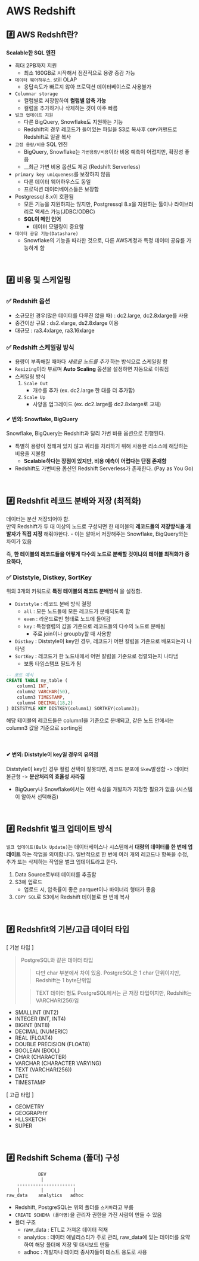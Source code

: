 # AWS Redshift
## #️⃣ AWS Redshft란?
**Scalable한 SQL 엔진**
- 최대 2PB까지 지원 
    - 최소 160GB로 시작해서 점진적으로 용량 증감 가능
- `데이터 웨어하우스`. still OLAP
    - 응답속도가 빠르지 않아 프로덕션 데이터베이스로 사용불가
- `Columnar storage`
    - 컬럼별로 저장함하여 __컬럼별 압축 가능__
    - 컬럼을 추가하거나 삭제하는 것이 아주 빠름
- `벌크 업데이트 지원`
    - 다른 BigQuery, Snowflake도 지원하는 기능
    - Redshift의 경우 레코드가 들어있는 파일을 S3로 복사후 `COPY`커맨드로 Redshift로 일괄 복사
- `고정 용량/비용` SQL 엔진
    - BigQuery, Snowflake는 `가변용량/비용`이라 비용 예측이 어렵지만, 확장성 좋음
    - __최근 가변 비용 옵션도 제공 (Redshift Serverless)
- `primary key uniqueness`를 보장하지 않음
    - 다른 데이터 웨어하우스도 동일
    - 프로덕션 데이터베이스들은 보장함
- Postgressql 8.x이 호환됨
    - 모든 기능을 지원하지는 않지만, Postgressql 8.x을 지원하는 툴이나 라이브러리로 액세스 가능(JDBC/ODBC)
    - __SQL이 메인 언어__
        - 데이터 모델링이 중요함 
- `데이터 공유 기능(Datashare)`
    - Snowflake의 기능을 따라한 것으로, 다른 AWS계정과 특정 데이터 공유를 가능하게 함

<Br>

## #️⃣ 비용 및 스케일링
### ✅ Redshift 옵션 
- 소규모인 경우(많은 데이터를 다루진 않을 때) : dc2.large, dc2.8xlarge를 사용
- 중간이상 규모 : ds2.xlarge, ds2.8xlarge 이용
- 대규모 : ra3.4xlarge, ra3.16xlarge

### ✅ Redshift 스케일링 방식 
- 용량이 부족해질 때마다 _새로운 노드를 추가_ 하는 방식으로 스케일링 함
- `Resizing`이라 부르며 __Auto Scaling__ 옵션을 설정하면 자동으로 이뤄짐
- 스케일링 방식 
    1. `Scale Out`
        - 개수를 추가 (ex. dc2.large 한 대를 더 추가함)
    2. `Scale Up`
        - 사양을 업그레이드 (ex. dc2.large를 dc2.8xlarge로 교체)

#### ✔ 번외: Snowflake, BigQuery
Snowflake, BigQuery는 Redshift과 달리 가변 비용 옵션으로 진행된다.
- 특별히 용량이 정해져 있지 않고 쿼리를 처리하기 위해 사용한 리소스에 해당하는 비용을 지불함 
    - __Scalable하다는 장점이 있지만, 비용 예측이 어렵다는 단점 존재함__
- Redshift도 가변비용 옵션인 Redshift Serverless가 존재한다. (Pay as You Go)

<br>

## #️⃣ Redshfit 레코드 분배와 저장 (최적화)
데이터는 분산 저장되어야 함.  
만약 Redshift가 두 대 이상의 노드로 구성되면 한 테이블의 __레코드들의 저장방식을 개발자가 직접 지정__ 해줘야한다.
    - 이는 알아서 저장해주는 Snowflake, BigQuery와는 차이가 있음 


즉, __한 테이블의 레코드들을 어떻게 다수의 노드로 분배할 것이냐의 테이블 최적화가 중요하다,__

### ✅ Diststyle, Distkey, SortKey
위의 3개의 키워드로 __특정 테이블의 레코드 분배방식__ 을 설정함.
- `Diststyle` : 레코드 분배 방식 결정 
    - `all` : 모든 노드들에 모든 레코드가 분배되도록 함
    - `even` : 라운드로빈 형태로 노드에 들어감
    - `key` : 특정컬럼의 값을 기준으로 레코드들의 다수의 노드로 분배됨
        - 주로 join이나 groupby할 때 사용함
- `Distkey` : Diststyle이 key인 경우, 레코드가 어떤 칼럼을 기준으로 배포되는지 나타냄
- `SortKey` : 레코드가 한 노드내에서 어떤 칼럼을 기준으로 정렬되는지 나타냄
    - 보통 타임스탬프 필드가 됨 

```sql
-- 코드 예시
CREATE TABLE my_table (
    column1 INT,
    column2 VARCHAR(50),
    column3 TIMESTAMP,
    column4 DECIMAL(18,2)
) DISTSTYLE KEY DISTKEY(column1) SORTKEY(column3);
```
해당 테이블의 레코드들은 column1을 기준으로 분배되고, 같은 노드 안에서는 column3 값을 기준으로 sorting됨

<br>

#### ✔ 번외: Diststyle이 key일 경우의 유의점
Diststyle이 key인 경우 컬럼 선택이 잘못되면, 레코드 분포에 `Skew`발생함 -> 데이터 불균형 -> __분산처리의 효율성 사라짐__ 
-  BigQuery나 Snowflake에서는 이런 속성을 개발자가 지정할 필요가 없음 (시스템이 알아서 선택해줌)


<br>

## #️⃣ Redshfit 벌크 업데이트 방식
`벌크 업데이트(Bulk Update)`는 데이터베이스나 시스템에서 __대량의 데이터를 한 번에 업데이트__ 하는 작업을 의미합니다. 일반적으로 한 번에 여러 개의 레코드나 항목을 수정, 추가 또는 삭제하는 작업을 벌크 업데이트라고 한다.

1. Data Source로부터 데이터를 추출함
2. S3에 업로드
    - 업로드 시, 압축률이 좋은 parquet이나 바이너리 형태가 좋음
3. `COPY SQL`로 S3에서 Redshift 테이블로 한 번에
복사

<br>

## #️⃣ Redshfit의 기본/고급 데이터 타입

[ 기본 타입 ] 
> PostgreSQL와 같은 데이터 타입
>> 다만 char 부분에서 차이 있음. PostgreSQL은 1 char 단위이지만, Redshift는 1 byte단위임
>
>> TEXT 데이터 형도 PostgreSQL에서는 큰 저장 타입이지만, Redshift는 VARCHAR(256)임
- SMALLINT (INT2)
- INTEGER (INT, INT4)
- BIGINT (INT8)
- DECIMAL (NUMERIC)
- REAL (FLOAT4)
- DOUBLE PRECISION (FLOAT8)
- BOOLEAN (BOOL)
- CHAR (CHARACTER)
- VARCHAR (CHARACTER VARYING)
- TEXT (VARCHAR(256))
- DATE
- TIMESTAMP

[ 고급 타입 ]
- GEOMETRY
- GEOGRAPHY
- HLLSKETCH
- SUPER

<br>

## #️⃣ Redshift Schema (폴더) 구성
```
            DEV
             |
    ----------------------
    |        |           |
raw_data    analytics   adhoc
``` 
- Redshift, PostgreSQL는 위의 폴더를 `스키마`라고 부름
- `CREATE SCHEMA (폴더명)`을 관리자 권한을 가진 사람이 만들 수 있음
- 폴더 구조
    - raw_data : ETL로 가져온 데이터 적재
    - analytics : 데이터 애널리스티가 주로 관리, raw_data에 있는 데이터를 요약하여 해당 폴더에 저장 및 대시보드 만듦
    - adhoc : 개발자나 데이터 종사자들이 테스트 용도로 사용